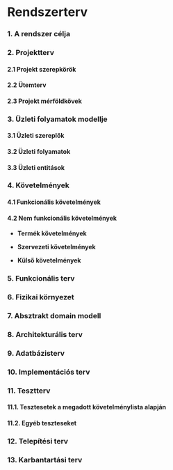 # Rendszerterv



### 1. A rendszer célja



### 2. Projektterv

####    2.1 Projekt szerepkörök



####    2.2 Ütemterv



####    2.3 Projekt mérföldkövek



### 3. Üzleti folyamatok modellje

#### 			3.1 Üzleti szereplők



#### 			3.2 Üzleti folyamatok



#### 			3.3 Üzleti entitások



### 4. Követelmények

#### 4.1 Funkcionális követelmények



#### 4.2 Nem funkcionális követelmények 

- **Termék követelmények**

  
- **Szervezeti követelmények**

  
- **Külső követelmények**

  

### 5. Funkcionális terv



### 6. Fizikai környezet


### 7. Absztrakt domain modell




### 8. Architekturális terv



### 9. Adatbázisterv




### 10. Implementációs terv



### 11. Tesztterv



#### 11.1. Tesztesetek a megadott követelménylista alapján



#### 11.2. Egyéb teszteseket




### 12. Telepítési terv



### 13. Karbantartási terv

